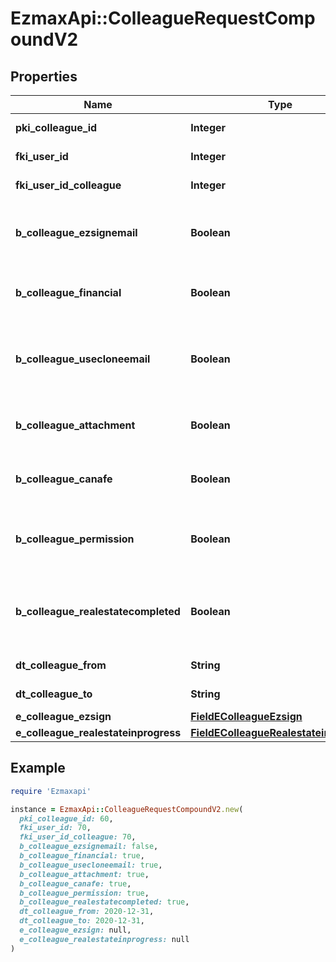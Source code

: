 # EzmaxApi::ColleagueRequestCompoundV2

## Properties

| Name | Type | Description | Notes |
| ---- | ---- | ----------- | ----- |
| **pki_colleague_id** | **Integer** | The unique ID of the Colleague | [optional] |
| **fki_user_id** | **Integer** | The unique ID of the User |  |
| **fki_user_id_colleague** | **Integer** | The unique ID of the User |  |
| **b_colleague_ezsignemail** | **Boolean** | Whether the email can be used by the cloning user in Ezsign |  |
| **b_colleague_financial** | **Boolean** | Whether the cloning user has access to the financial |  |
| **b_colleague_usecloneemail** | **Boolean** | Whether the cloning user has access to the cloned user email to send communications |  |
| **b_colleague_attachment** | **Boolean** | Whether the cloning user has access to the attachment |  |
| **b_colleague_canafe** | **Boolean** | Whether the cloning user has access to canafe |  |
| **b_colleague_permission** | **Boolean** | Whether the cloning user copies the permission of the cloned user |  |
| **b_colleague_realestatecompleted** | **Boolean** | Whether if the cloning user has access to the completed folders in real estate |  |
| **dt_colleague_from** | **String** | The from of the Colleague | [optional] |
| **dt_colleague_to** | **String** | The to of the Colleague | [optional] |
| **e_colleague_ezsign** | [**FieldEColleagueEzsign**](FieldEColleagueEzsign.md) |  |  |
| **e_colleague_realestateinprogress** | [**FieldEColleagueRealestateinprogess**](FieldEColleagueRealestateinprogess.md) |  |  |

## Example

```ruby
require 'Ezmaxapi'

instance = EzmaxApi::ColleagueRequestCompoundV2.new(
  pki_colleague_id: 60,
  fki_user_id: 70,
  fki_user_id_colleague: 70,
  b_colleague_ezsignemail: false,
  b_colleague_financial: true,
  b_colleague_usecloneemail: true,
  b_colleague_attachment: true,
  b_colleague_canafe: true,
  b_colleague_permission: true,
  b_colleague_realestatecompleted: true,
  dt_colleague_from: 2020-12-31,
  dt_colleague_to: 2020-12-31,
  e_colleague_ezsign: null,
  e_colleague_realestateinprogress: null
)
```

